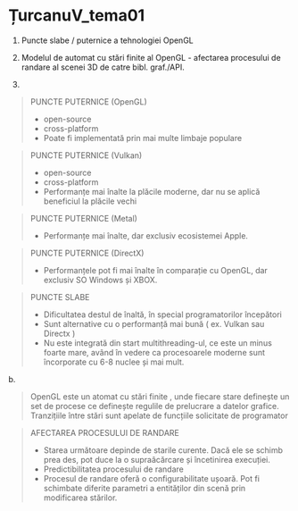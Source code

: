 # ȚurcanuV_tema01

1. Puncte slabe / puternice a tehnologiei OpenGL
2. Modelul de automat cu stări finite al OpenGL - afectarea procesului de randare al scenei 3D de catre bibl. graf./API.

1. 

> PUNCTE PUTERNICE (OpenGL)
> 
> - open-source
> - cross-platform
> - Poate fi implementată prin mai multe limbaje populare

> PUNCTE PUTERNICE (Vulkan)
> 
> - open-source
> - cross-platform
> - Performanțe mai înalte la plăcile moderne, dar nu se aplică beneficiul la plăcile vechi

> PUNCTE PUTERNICE (Metal)
> 
> - Performanțe mai înalte, dar exclusiv ecosistemei Apple.

> PUNCTE PUTERNICE (DirectX)
> 
> - Performanțele pot fi mai  înalte în comparație cu OpenGL, dar exclusiv SO Windows și XBOX.

> PUNCTE SLABE
> 
> - Dificultatea destul de înaltă, în special programatorilor începători
> - Sunt alternative cu o performanță mai bună ( ex. Vulkan sau Directx )
> - Nu este integrată din start multithreading-ul, ce este un minus foarte mare, având în vedere ca procesoarele moderne sunt încorporate cu 6-8 nuclee și mai mult.

b. 

> OpenGL este un atomat cu stări finite , unde fiecare stare definește un set de procese ce definește regulile de prelucrare a datelor grafice. Tranzițiile între stări sunt apelate de funcțiile solicitate de programator
> 

> AFECTAREA PROCESULUI DE RANDARE
> 
> - Starea următoare depinde de starile curente. Dacă ele se schimb prea des, pot duce la o supraâcărcare și încetinirea execuției.
> - Predictibilitatea procesului de randare
> - Procesul de randare oferă o configurabilitate ușoară. Pot fi schimbate diferite parametri a entităților din scenă prin modificarea stărilor.